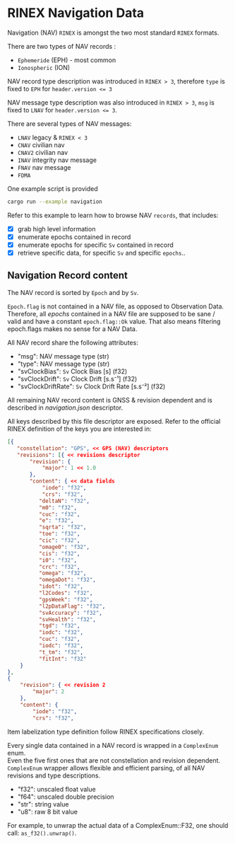 # RINEX Navigation Data

Navigation (NAV) `RINEX` is amongst the two most standard `RINEX` formats.  

There are two types of NAV records :
* `Ephemeride` (EPH) - most common
* `Ionospheric` (ION) 

NAV record type description was introduced in `RINEX > 3`,
therefore `type` is fixed to `EPH` for `header.version <= 3`

NAV message type description was also introduced in `RINEX > 3`,
`msg` is fixed to `LNAV` for `header.version <= 3`.

There are several types of NAV messages:

* `LNAV`   legacy &  `RINEX < 3`
* `CNAV`   civilian nav
* `CNAV2`  civilian nav
* `INAV`   integrity nav message
* `FNAV`   nav message
* `FDMA`  

One example script is provided
```bash
cargo run --example navigation
```

Refer to this example to learn how to browse NAV `records`, that includes:
* [x] grab high level information
* [x] enumerate epochs contained in record
* [x] enumerate epochs for specific `Sv` contained in record
* [x] retrieve specific data, for specific `Sv` and specific `epochs`..

## Navigation Record content

The NAV record is sorted by `Epoch` and by `Sv`.   

`Epoch.flag` is not contained in a NAV file, as opposed to Observation Data.
Therefore, all _epochs_ contained in a NAV file are supposed to be sane / valid
and have a constant `epoch.flag::Ok` value. That also means 
filtering epoch.flags makes no sense for a NAV Data.

All NAV record share the following attributes:

* "msg": NAV message type (str)
* "type": NAV message type (str)
* "svClockBias": `Sv` Clock Bias [s] (f32)
* "svClockDrift": `Sv` Clock Drift [s.s⁻¹] (f32)
* "svClockDriftRate": `Sv` Clock Drift Rate [s.s⁻²] (f32)

All remaining NAV record content is GNSS & revision dependent and is described in 
_navigation.json_ descriptor. 

All keys described by this file descriptor are exposed. Refer to the official RINEX definition
of the keys you are interested in:

```json
[{
   "constellation": "GPS", << GPS (NAV) descriptors
   "revisions": [{ << revisions descriptor
       "revision": {
           "major": 1 << 1.0
       },
       "content": { << data fields
           "iode": "f32",
           "crs": "f32",
          "deltaN": "f32",
          "m0": "f32",
          "cuc": "f32",
          "e": "f32",
          "sqrta": "f32",
          "toe": "f32",
          "cic": "f32",
          "omage0": "f32",
          "cis": "f32",
          "i0": "f32",
          "crc": "f32",
          "omega": "f32",
          "omegaDot": "f32",
          "idot": "f32",
          "l2Codes": "f32",
          "gpsWeek": "f32",
          "l2pDataFlag": "f32",
          "svAccuracy": "f32",
          "svHealth": "f32",
          "tgd": "f32",
          "iodc": "f32",
          "cuc": "f32",
          "iodc": "f32",
          "t_tm": "f32",
          "fitInt": "f32"
    }
},
{
    "revision": { << revision 2
        "major": 2
    },
    "content": {
        "iode": "f32",
        "crs": "f32",
```

Item labelization type definition follow RINEX specifications closely.

Every single data contained in a NAV record is wrapped in a `ComplexEnum` enum.   
Even the five first ones that are not constellation and revision dependent.   
`ComplexEnum` wrapper allows flexible and efficient parsing, of all
NAV revisions and type descriptions.

* "f32": unscaled float value
* "f64": unscaled double precision
* "str": string value
* "u8": raw 8 bit value

For example, to unwrap the actual data of a ComplexEnum::F32,
one should call: `as_f32().unwrap()`.
